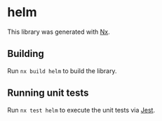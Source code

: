 # helm

This library was generated with [Nx](https://nx.dev).

## Building

Run `nx build helm` to build the library.

## Running unit tests

Run `nx test helm` to execute the unit tests via [Jest](https://jestjs.io).

